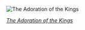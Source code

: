 
![The Adoration of the Kings](https://upload.wikimedia.org/wikipedia/commons/thumb/b/be/Anbetung_der_K%C3%B6nige_%28Bruegel%2C_1564%29_%E2%80%93_cropped.jpg/450px-Anbetung_der_K%C3%B6nige_%28Bruegel%2C_1564%29_%E2%80%93_cropped.jpg)

*[The Adoration of the Kings](https://wikipedia.org/wiki/File:Anbetung_der_K%C3%B6nige_(Bruegel,_1564)_%E2%80%93_cropped.jpg)*
